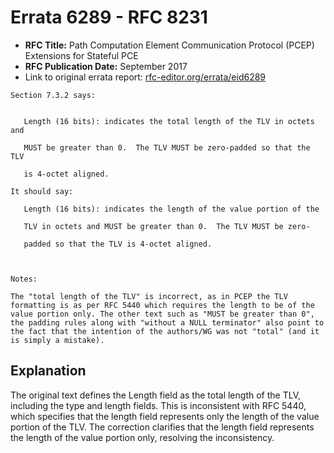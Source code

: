 # Errata 6289 - RFC 8231

- **RFC Title:** Path Computation Element Communication Protocol (PCEP) Extensions for Stateful PCE
- **RFC Publication Date:** September 2017
- Link to original errata report: [rfc-editor.org/errata/eid6289](https://www.rfc-editor.org/errata/eid6289)

```
Section 7.3.2 says:


   Length (16 bits): indicates the total length of the TLV in octets and
   MUST be greater than 0.  The TLV MUST be zero-padded so that the TLV
   is 4-octet aligned.

It should say:

   Length (16 bits): indicates the length of the value portion of the 
   TLV in octets and MUST be greater than 0.  The TLV MUST be zero-
   padded so that the TLV is 4-octet aligned.


Notes:

The "total length of the TLV" is incorrect, as in PCEP the TLV formatting is as per RFC 5440 which requires the length to be of the value portion only. The other text such as "MUST be greater than 0", the padding rules along with "without a NULL terminator" also point to the fact that the intention of the authors/WG was not "total" (and it is simply a mistake).
```

## Explanation

The original text defines the Length field as the total length of the TLV, including the type and length fields.  This is inconsistent with RFC 5440, which specifies that the length field represents only the length of the value portion of the TLV. The correction clarifies that the length field represents the length of the value portion only, resolving the inconsistency.
